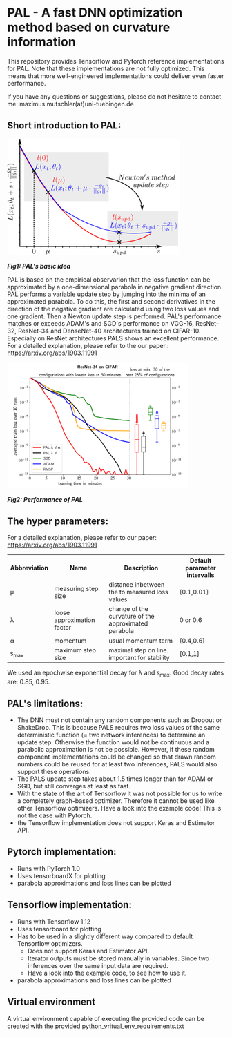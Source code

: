 # PAL - A fast DNN optimization method based on curvature information
This repository provides Tensorflow and Pytorch reference implementations for PAL.
Note that these implementations
are not fully optimized. This means that more well-engineered implementations could deliver even faster performance.

If you have any questions or suggestions, please do not hesitate to contact me: maximus.mutschler(at)uni-tuebingen.de

## Short introduction to PAL:

<img src="/Images/explanation.png " title="PALS' basic idea" alt="PALS' basic idea" width="400"/> 
<!-- d align="right"> Fig1: PALS' basic idea </a> -->

***Fig1: PAL's basic idea*** 


PAL is based on the empirical observarion that the loss function can be approximated by a one-dimensional parabola in negative gradient direction.
PAL performs a variable update step by jumping into the minima of an approximated parabola. To do this, the first and second derivatives in the direction of the negative gradient are calculated using two loss values and one gradient. Then a Newton update step is performed.
PAL's performance matches or exceeds ADAM's and SGD's performance on VGG-16, ResNet-32, ResNet-34 and DenseNet-40 architectures trained on CIFAR-10.
Especially on ResNet architectures PALS shows an excellent performance.
For a detailed explanation, please refer to the our paper.: https://arxiv.org/abs/1903.11991

<img src="/Images/ResNetCifarMin30.png" title="Performance of PALS" alt="Performance of PALS" width="420" />

***Fig2: Performance of PAL***

## The hyper parameters:

For a detailed explanation, please refer to our paper: https://arxiv.org/abs/1903.11991

 <table style="width:100%">
    <tr>
    <th>Abbreviation  </th>
    <th>Name</th>
    <th>Description   </th>
    <th>Default parameter intervalls   </th>
  </tr>
  <tr>
    <td>&mu; </th>
    <td>measuring step size</th>
    <td>distance inbetween the to measured loss values   </th>
    <td>[0.1,0.01]   </th>
  </tr>
  <tr>
    <td> &lambda; </td>
    <td>loose approximation factor </td>
    <td> change of the curvature of the approximated parabola</td>
    <td>0 or 0.6   </td>
  </tr>
  <tr>
    <td>&alpha;</td>
    <td>momentum  </td>
    <td>usual momentum term </td>
    <td>[0.4,0.6] </td>
  </tr>
    <tr>
    <td>s<sub>max</sub> </td>
    <td>maximum step size  </td>
    <td>maximal step on line. important for stability  </td>
     <td>[0.1,1] </td>
  </tr>
</table> 

We used an epochwise exponential decay for &lambda; and s<sub>max</sub>. Good decay rates are: 0.85, 0.95.
## PAL's limitations:
- The DNN must not contain any random components such as Dropout or ShakeDrop. This is because PALS requires two loss values of the same deterministic function (= two network inferences) to determine an update step. Otherwise the function would not be continuous and a parabolic approximation is not be possible. However, if these random component implementations could be changed so that drawn random numbers could be reused for at least two inferences, PALS would also support these operations.
- The PALS update step takes about 1.5 times longer than for ADAM or SGD, but still converges at least as fast.
- With the state of the art of Tensorflow it was not possible for us to write a completely graph-based optimizer. Therefore it cannot be used like other Tensorflow optimizers. Have a look into the example code! This is not the case with Pytorch.
- the Tensorflow implementation does not support Keras and Estimator API.

## Pytorch implementation:
- Runs with PyTorch 1.0
- Uses tensorboardX for plotting
- parabola approximations and loss lines can be plotted


## Tensorflow implementation:
- Runs with Tensorflow 1.12
- Uses tensorboard for plotting
- Has to be used in a slightly different way compared to default Tensorflow optimizers. 
    - Does not support Keras and Estimator API.
    - Iterator outputs must be stored manually in variables. Since two inferences over the same input data are required.
    - Have a look into the example code, to see how to use it.
- parabola approximations and loss lines can be plotted

## Virtual environment
A virtual environment capable of executing the provided code can be created with the provided python_vritual_env_requirements.txt



